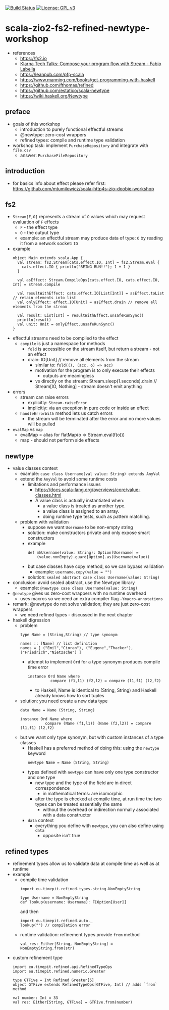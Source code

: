 [![Build Status](https://app.travis-ci.com/mtumilowicz/scala-zio2-fs2-refined-newtype-workshop.svg?branch=master)](https://app.travis-ci.com/mtumilowicz/scala-zio2-fs2-refined-newtype-workshop)
[![License: GPL v3](https://img.shields.io/badge/License-GPLv3-blue.svg)](https://www.gnu.org/licenses/gpl-3.0)
# scala-zio2-fs2-refined-newtype-workshop
* references
    * https://fs2.io
    * [Klarna Tech Talks: Compose your program flow with Stream - Fabio Labella](https://www.youtube.com/watch?v=x3GLwl1FxcA)
    * https://leanpub.com/pfp-scala
    * https://www.manning.com/books/get-programming-with-haskell
    * https://github.com/fthomas/refined
    * https://github.com/estatico/scala-newtype
    * https://wiki.haskell.org/Newtype

## preface
* goals of this workshop
    * introduction to purely functional effectful streams
    * @newtype: zero-cost wrappers
    * refined types: compile and runtime type validation
* workshop task: implement `PurchaseRepository` and integrate with `file.csv`
    * answer: `PurchaseFileRepository`

## introduction
* for basics info about effect please refer first: https://github.com/mtumilowicz/scala-http4s-zio-doobie-workshop

## fs2
* `Stream[F,O]` represents a stream of `O` values which may request evaluation of `F` effects
    * `F` - the effect type
    * `O` - the output type
    * example: an effectful stream may produce data of type: `O` by reading it from a network socket: `IO`
* example
    ```
    object Main extends scala.App {
      val stream: fs2.Stream[cats.effect.IO, Int] = fs2.Stream.eval {
        cats.effect.IO { println("BEING RUN!!"); 1 + 1 }
      }

      val asEffect: Stream.CompileOps[cats.effect.IO, cats.effect.IO, Int] = stream.compile

      val resultWithEffect: cats.effect.IO[List[Int]] = asEffect.toList // retain elements into list
      val onlyEffect: effect.IO[Unit] = asEffect.drain // remove all elements from the stream

      val result: List[Int] = resultWithEffect.unsafeRunSync()
      println(result)
      val unit: Unit = onlyEffect.unsafeRunSync()
    }
    ```
* effectful streams need to be compiled to the effect
  * `compile` is just a namespace for methods
    * `fold` is accessible on the stream itself, but return a stream - not an effect
    * drain: IO[Unit] // remove all elements from the stream
        * similar to: `fold((), (acc, o) => acc)`
        * motivation for the program is to only execute their effects
            * outputs are meaningless
        * vs directly on the stream: Stream.sleep(1.seconds).drain // Stream[IO, Nothing] - stream doesn't emit anything
* errors
    * stream can raise errors
        * explicitly: `Stream.raiseError`
        * implicitly: via an exception in pure code or inside an effect
    * `handleErrorWith` method lets us catch errors
        * the stream will be terminated after the error and no more values will be pulled
* `evalMap` vs `map`
    * evalMap = alias for flatMap(o => Stream.eval(f(o)))
    * map - should not perform side effects

## newtype
* value classes context
    * example: `case class Username(val value: String) extends AnyVal`
    * extend the `AnyVal` to avoid some runtime costs
        * limitations and performance issues
            * https://docs.scala-lang.org/overviews/core/value-classes.html
            * A value class is actually instantiated when:
              * a value class is treated as another type.
              * a value class is assigned to an array.
              * doing runtime type tests, such as pattern matching.
    * problem with validation
        * suppose we want `Username` to be non-empty string
        * solution: make constructors private and only expose smart constructors
        * example
            ```
            def mkUsername(value: String): Option[Username] =
                (value.nonEmpty).guard[Option].as(Username(value))
            ```
        * but case classes have copy method, so we can bypass validation
            * example: `username.copy(value = "")`
        * solution: `sealed abstract case class Username(value: String)`
* conclusion: avoid sealed abstract, use the Newtype library
    * example: `@newtype case class Username(value: String)`
* `@newtype` gives us zero-cost wrappers with no runtime overhead
    * uses macros so we need an extra compiler flag `-Ymacro-annotations`
* remark: @newtype do not solve validation; they are just zero-cost wrappers
    * we need refined types - discussed in the next chapter
* haskell digression
    * problem
        ```
        type Name = (String,String) // type synonym

        names :: [Name] // list definition
        names = [ ("Emil","Cioran"), ("Eugene","Thacker"), ("Friedrich","Nietzsche") ]
        ```
        * attempt to implement `Ord` for a type synonym produces compile time error
            ```
            instance Ord Name where
                      compare (f1,l1) (f2,l2) = compare (l1,f1) (l2,f2)
            ```
            * to Haskell, Name is identical to (String, String) and Haskell already knows how to sort tuples
    * solution: you need create a new data type
        ```
        data Name = Name (String, String)

        instance Ord Name where
                   compare (Name (f1,l1)) (Name (f2,l2)) = compare (l1,f1) (l2,f2)
        ```
    * but we want only type synonym, but with custom instances of a type classes
        * Haskell has a preferred method of doing this: using the `newtype` keyword
            ```
            newtype Name = Name (String, String)
            ```
        * types defined with `newtype` can have only one type constructor and one type
            * new type and the type of the field are in direct correspondence
                * in mathematical terms: are isomorphic
            * after the type is checked at compile time, at run time the two types can be treated essentially the same
                * without the overhead or indirection normally associated with a data constructor
        * `data` context
            * everything you define with `newtype`, you can also define using `data`
                * opposite isn’t true

## refined types
* refinement types allow us to validate data at compile time as well as at runtime
* example
    * compile time validation
        ```
        import eu.timepit.refined.types.string.NonEmptyString

        type Username = NonEmptyString
        def lookup(username: Username): F[Option[User]]
        ```
        and then
        ```
        import eu.timepit.refined.auto._
        lookup("") // compilation error
        ```
    * runtime validation: refinement types provide `from` method
        ```
        val res: Either[String, NonEmptyString] = NonEmptyString.from(str)
        ```
* custom refinement type
    ```
    import eu.timepit.refined.api.RefinedTypeOps
    import eu.timepit.refined.numeric.Greater

    type GTFive = Int Refined Greater[5]
    object GTFive extends RefinedTypeOps[GTFive, Int] // adds `from` method

    val number: Int = 33
    val res: Either[String, GTFive] = GTFive.from(number)
    ```
